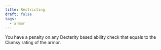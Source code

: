 ```yaml
---
title: Restricting
draft: false
tags:
  - armor
---
```

You have a penalty on any Dexterity based ability check that equals to the Clumsy rating of the armor.